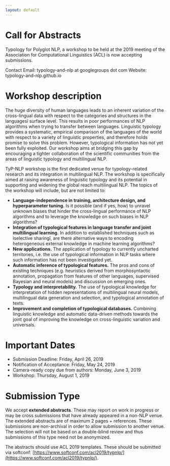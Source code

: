 ```yaml
---
layout: default
---
```


Call for Abstracts
==================

Typology for Polyglot NLP, a workshop to be held at the 2019 meeting of the Association for Computational Linguistics (ACL) is now accepting submissions. 

Contact Email: typology-and-nlp at googlegroups dot com
Website: typology-and-nlp.github.io


Workshop description
====================
The huge diversity of human languages leads to an inherent variation of the cross-lingual data with respect to the categories and structures in the languagesí surface level. This results in poor performances of NLP algorithms when trying to transfer between languages. Linguistic typology provides a systematic, empirical comparison of the languages of the world with respect to a variety of linguistic properties, and therefore holds promise to solve this problem. However, typological information has not yet been fully exploited. Our workshop aims at bridging this gap by encouraging a tighter collaboration of the scientific communities from the areas of linguistic typology and multilingual NLP.

TyP-NLP workshop is the first dedicated venue for typology-related research and its integration in multilingual NLP. The workshop is specifically aimed at raising awareness of linguistic typology and its potential in supporting and widening the global reach multilingual NLP. The topics of the workshop will include, but are not limited to:

- **Language-independence in training, architecture design, and hyperparameter tuning.** Is it possible (and if yes, how) to unravel unknown biases that hinder the cross-lingual performance of NLP algorithms and to leverage the knowledge on such biases in NLP algorithms?
- **Integration of typological features in language transfer and joint multilingual learning.** In addition to established techniques such as ìselective sharingî, are there alternative ways to encoding heterogeneous external knowledge in machine learning algorithms? 
- **New applications.** The application of typology to currently uncharted territories, i.e. the use of typological information in NLP tasks where such information has not been investigated yet.
- **Automatic inference of typological features.** The pros and cons of existing techniques (e.g. heuristics derived from morphosyntactic annotation, propagation from features of other languages, supervised Bayesian and neural models) and discussion on emerging ones.
- **Typology and interpretability.** The use of typological knowledge for interpretation of hidden representations of multilingual neural models, multilingual data generation and selection, and typological annotation of texts.
- **Improvement and completion of typological databases.** Combining linguistic knowledge and automatic data-driven methods towards the joint goal of improving the knowledge on cross-linguistic variation and universals.


Important Dates
===============
- Submission Deadline: Friday, April 26, 2019
- Notification of Acceptance: Friday, May 24, 2019
- Camera-ready copy due from authors: Monday, June 3, 2019
- Workshop: Thursday, August 1, 2019

Submission Type
===============

We accept **extended abstracts**.
These may report on work in progress or may be cross submissions that have already appeared in a non-NLP venue. The extended abstracts are of maximum 2 pages + references. These submissions are non-archival in order to allow submission to another venue. The selection will not be based on a double-blind review and thus submissions of this type need not be anonymized.

The abstracts should use ACL 2019 templates. These should be submitted via softconf: [https://www.softconf.com/acl2019/typnlp/](https://www.softconf.com/acl2019/typnlp/).
